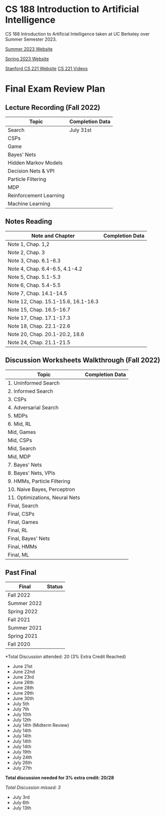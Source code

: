 # CS 188 Introduction to Artificial Intelligence
CS 188 Introduction to Artificial Intelligence taken at UC Berkeley over Summer Semester 2023.

[Summer 2023 Website](https://inst.eecs.berkeley.edu/~cs188/su23/)

[Spring 2023 Website](https://inst.eecs.berkeley.edu/~cs188/sp23/)

[Stanford CS 221 Website](https://stanford-cs221.github.io/autumn2021/#schedule)
[CS 221 Videos](https://www.youtube.com/watch?v=ZiwogMtbjr4&list=PLoROMvodv4rOca_Ovz1DvdtWuz8BfSWL2)

# Final Exam Review Plan

## Lecture Recording (Fall 2022)
|   Topic                |   Completion Data     |
| ---------------------- | --------------------- |
| Search                 |   July 31st           |
| CSPs                   |                       |
| Game                   |                       |
| Bayes' Nets            |                       |
| Hidden Markov Models   |                       |
| Decision Nets & VPI    |                       |
| Particle Filtering     |                       |
| MDP                    |                       |
| Reinforcement Learning |                       |
| Machine Learning       |                       |

## Notes Reading
|  Note and Chapter                    |   Completion Data     |
| ------------------------------------ | --------------------- |
| Note 1, Chap. 1,2                    |                       |
| Note 2, Chap. 3                      |                       |
| Note 3, Chap. 6.1-6.3                |                       |
| Note 4, Chap. 6.4-6.5, 4.1-4.2       |                       |
| Note 5, Chap. 5.1-5.3                |                       |
| Note 6, Chap. 5.4-5.5                |                       |
| Note 7, Chap. 14.1-14.5              |                       |
| Note 12, Chap. 15.1-15.6, 16.1-16.3  |                       |
| Note 15, Chap. 16.5-16.7             |                       |
| Note 17, Chap. 17.1-17.3             |                       |
| Note 18, Chap. 22.1-22.6             |                       |
| Note 20, Chap. 20.1-20.2, 18.6       |                       |
| Note 24, Chap. 21.1-21.5             |                       |

## Discussion Worksheets Walkthrough (Fall 2022)
| Topic                          |  Completion Data      |
| ------------------------------ | --------------------- |
| 1. Uninformed Search           |                       |
| 2. Informed Search             |                       |
| 3. CSPs                        |                       |
| 4. Adversarial Search          |                       |
| 5. MDPs                        |                       |
| 6. Mid, RL                     |                       |
| Mid, Games                     |                       |
| Mid, CSPs                      |                       |
| Mid, Search                    |                       |
| Mid, MDP                       |                       |
| 7. Bayes' Nets                 |                       |
| 8. Bayes' Nets, VPIs           |                       |
| 9. HMMs, Particle Filtering    |                       |
| 10. Naive Bayes, Perceptron    |                       |
| 11. Optimizations, Neural Nets |                       |
| Final, Search                  |                       |
| Final, CSPs                    |                       |
| Final, Games                   |                       |
| Final, RL                      |                       |
| Final, Bayes' Nets             |                       |
| Final, HMMs                    |                       |
| Final, ML                      |                       |

## Past Final
|     Final       |    Status    |
| --------------- | ------------ |
| Fall 2022       |              |
| Summer 2022     |              |
| Spring 2022     |              |
| Fall 2021       |              |
| Summer 2021     |              |
| Spring 2021     |              |
| Fall 2020       |              |

*Total Discussion attended: 20 (3% Extra Credit Reached)

- June 21st
- June 22nd
- June 23rd
- June 26th
- June 28th
- June 29th
- June 30th
- July 5th
- July 7th
- July 10th
- July 12th
- July 14th (Midterm Review)
- July 14th
- July 14th
- July 14th
- July 14th
- July 19th
- July 24th
- Jyly 26th
- July 27th

**Total discussion needed for 3% extra credit: 20/28**

*Total Discussion missed: 3*
- July 3rd
- July 6th
- July 13th